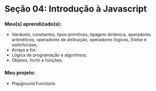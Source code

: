 # Seção 04: Introdução à Javascript

### Meu(s) aprendizado(s):

- Variáveis, constantes, tipos primitivos, tipagem dinâmica, operadores aritméticos, operadores de atribuição, operadores lógicos, if/else e switch/case;
- Arrays e for;
- Lógica de programação e algoritmos;
- Objetos, for/in e funções;

### Meu projeto:

- Playground Functions
